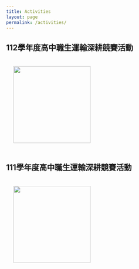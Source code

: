 ```yaml
---
title: Activities
layout: page
permalink: /activities/
---
```


## 112學年度高中職生運輸深耕競賽活動
<img align="center" width="210" height="210" src="/images/activities-2024.jpeg" style="vertical-align:middle;margin: 20px 20px">

## 111學年度高中職生運輸深耕競賽活動
<img align="center" width="210" height="210" src="/images/activities-2023.jpeg" style="vertical-align:middle;margin: 20px 20px">


